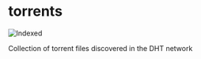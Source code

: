 torrents 
========
![Indexed](https://img.shields.io/badge/indexed-34750-blue)

Collection of torrent files discovered in the DHT network
